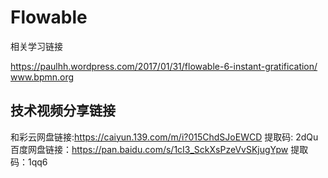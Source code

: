 # Flowable

相关学习链接

https://paulhh.wordpress.com/2017/01/31/flowable-6-instant-gratification/
www.bpmn.org

## 技术视频分享链接

和彩云网盘链接:https://caiyun.139.com/m/i?015ChdSJoEWCD 提取码: 2dQu
百度网盘链接：https://pan.baidu.com/s/1cI3_SckXsPzeVvSKjugYpw 提取码：1qq6



